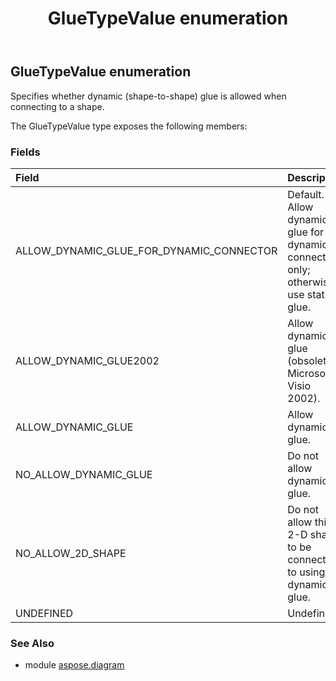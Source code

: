 ﻿---
title: GlueTypeValue enumeration
second_title: Aspose.Diagram for Python via .NET API References
description: 
type: docs
weight: 2970
url: /python-net/aspose.diagram/gluetypevalue/
is_root: false
---

## GlueTypeValue enumeration

Specifies whether dynamic (shape-to-shape) glue is allowed when connecting to a shape.



The GlueTypeValue type exposes the following members:

### Fields
| Field | Description |
| :- | :- |
| ALLOW_DYNAMIC_GLUE_FOR_DYNAMIC_CONNECTOR | Default. Allow dynamic glue for the dynamic connector only; otherwise, use static glue. |
| ALLOW_DYNAMIC_GLUE2002 | Allow dynamic glue (obsolete in Microsoft Visio 2002). |
| ALLOW_DYNAMIC_GLUE | Allow dynamic glue. |
| NO_ALLOW_DYNAMIC_GLUE | Do not allow dynamic glue. |
| NO_ALLOW_2D_SHAPE | Do not allow this 2-D shape to be connected to using dynamic glue. |
| UNDEFINED | Undefined. |


### See Also

* module [aspose.diagram](../)
